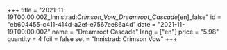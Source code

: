+++
title = "2021-11-19T00:00:00Z_Innistrad:_Crimson_Vow_Dreamroot_Cascade_[en]_false"
id = "eb604455-c411-414d-a2ef-e7567ee86a4d"
date = "2021-11-19T00:00:00Z"
name = "Dreamroot Cascade"
lang = ["en"]
price = "5.98"
quantity = 4
foil = false
set = "Innistrad: Crimson Vow"
+++

